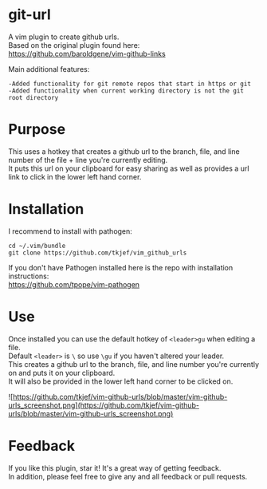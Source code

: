 git-url
================

A vim plugin to create github urls.  
Based on the original plugin found here: https://github.com/baroldgene/vim-github-links

Main additional features:
```
-Added functionality for git remote repos that start in https or git
-Added functionality when current working directory is not the git root directory
```

Purpose
================

This uses a hotkey that creates a github url to the branch, file, and line number of the file + line you're currently editing.  
It puts this url on your clipboard for easy sharing as well as provides a url link to click in the lower left hand corner.

Installation
================
I recommend to install with pathogen:
```
cd ~/.vim/bundle
git clone https://github.com/tkjef/vim_github_urls
```

If you don't have Pathogen installed here is the repo with installation instructions:  
https://github.com/tpope/vim-pathogen

Use
================
Once installed you can use the default hotkey of `<leader>gu` when editing a file.   
Default `<leader>` is `\` so use `\gu` if you haven't altered your leader.  
This creates a github url to the branch, file, and line number you're currently on and puts it on your clipboard.  
It will also be provided in the lower left hand corner to be clicked on.

![https://github.com/tkjef/vim-github-urls/blob/master/vim-github-urls_screenshot.png](https://github.com/tkjef/vim-github-urls/blob/master/vim-github-urls_screenshot.png)

Feedback
================
If you like this plugin, star it! It's a great way of getting feedback.  
In addition, please feel free to give any and all feedback or pull requests.
